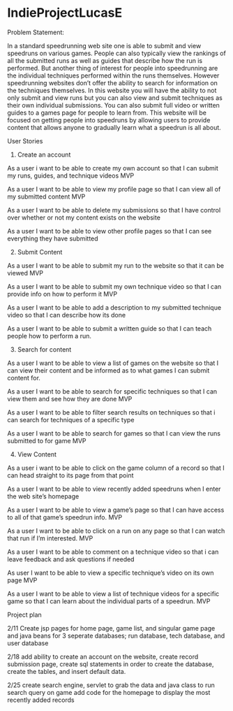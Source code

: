 # IndieProjectLucasE

Problem Statement:

In a standard speedrunning web site one is able to submit and view speedruns on various games. People can also typically view the rankings of all the submitted runs as well as guides that describe how the run is performed. But another thing of interest for people into speedrunning are the individual techniques performed within the runs themselves. However speedrunning websites don’t offer the ability to search for information on the techniques themselves. In this website you will have the ability to not only submit and view runs but you can also view and submit techniques as their own individual submissions. You can also submit full video or written guides to a games page for people to learn from. This website will be focused on getting people into speedruns by allowing users to provide content that allows anyone to gradually learn what a speedrun is all about. 


User Stories

1. Create an account 

As a user i want to be able to create my own account so that I can submit my runs, guides, and technique videos MVP

As a user I want to be able to view my profile page so that I can view all of my submitted content MVP

As a user I want to be able to delete my submissions so that I have control over whether or not my content exists on the website

As a user I want to be able to view other profile pages so that I can see everything they have submitted

2. Submit Content

As a user I want to be able to submit my run to the website so that it can be viewed MVP

As a user I want to be able to submit my own technique video so that I can provide info on how  to perform it MVP

As a user I want to be able to add a description to my submitted technique video so that I can describe how its done

As a user I want to be able to submit a written guide so that I can teach people how to perform a run.

3. Search for content

As a user I want to be able to view a list of games on the website so that I can view their content and be informed as to what games I can submit content for.

As a user I want to be able to search for specific techniques so that I can view them and see how they are done MVP

As a user I want to be able to filter search results on techniques so that i can search for techniques of a specific type

As a user I want to be able to search for games so that I can view the runs submitted to for game MVP 

4. View Content

As a user i want to be able to click on the game column of a record so that I can head straight to its page from that point

As a user I want to be able to view recently added speedruns when I enter the web site’s homepage 

As a user I want to be able to view a game’s page so that I can have access to all of that game’s speedrun info. MVP

As a user I want to be able to click on a run on any page so that I can watch that run if I’m interested. MVP

As a user I want to be able to comment on a technique video so that i can leave feedback and ask questions if needed

As user I want to be able to view a specific technique’s video on its own page MVP

As a user I want to be able to view a list of technique videos for a specific game so that I can learn about the individual parts of a speedrun. MVP


Project plan

2/11  Create jsp pages for home page, game list, and singular game page and java beans for 3 seperate databases;
run database, tech database, and user database

2/18 add ability to create an account on the website, create record submission page,
create sql statements in order to create the database, create the tables, and insert default data.

2/25  create search engine, servlet to grab the data and java class to run search query on game add code for the homepage
to display the most recently added records

